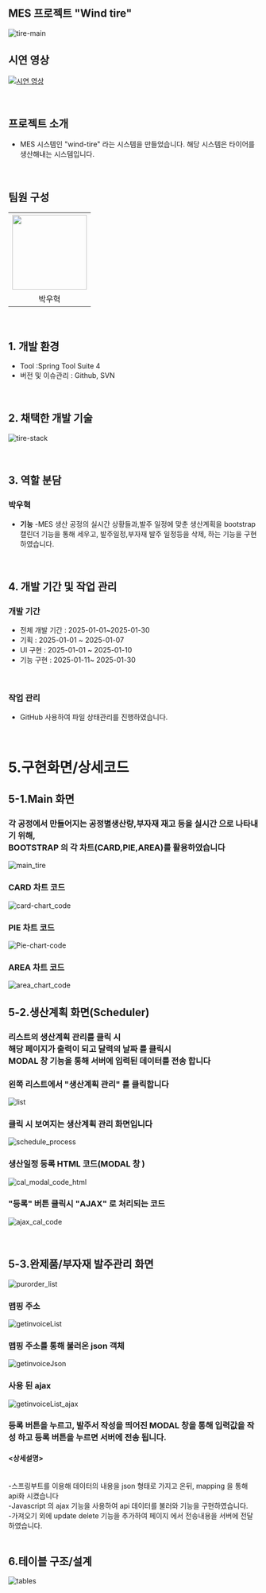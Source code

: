 ## MES 프로젝트 "Wind tire"
![tire-main](https://github.com/user-attachments/assets/a47f7536-9cc4-4843-a4af-d9bc4430cfd6)


## 시연 영상
[![시연 영상](https://img.youtube.com/vi/1sEOsvN_loM/maxresdefault.jpg)](https://www.youtube.com/watch?v=1sEOsvN_loM)

<br>

## 프로젝트 소개

- MES 시스템인 "wind-tire" 라는 시스템을 만들었습니다. 해당 시스템은 타이어를 생산해내는 시스템입니다.

<br>


## 팀원 구성

<div align="center">

<table  align="center">
  <tr>
    <th><img src="https://avatars.githubusercontent.com/u/162407926?v=4" width="150" height="150" "/></th>
  </tr>
  <tr>
    <td align="center"> 박우혁</td>
  </tr>
</table>
</div>

<br>

## 1. 개발 환경
- Tool :Spring Tool Suite 4 
- 버전 및 이슈관리 : Github, SVN
<br>

## 2. 채택한 개발 기술

![tire-stack](https://github.com/user-attachments/assets/55737e10-2b96-4023-90a6-9cab6f78382f)

<br/>

## 3. 역할 분담

### 박우혁
- **기능**
    -MES 생산 공정의 실시간 상황들과,발주 일정에 맞춘  생산계획을 bootstrap 캘린더 기능을 통해 세우고, 발주일정,부자재 발주 일정등을 삭제, 하는 기능을 구현 하였습니다.

<br>

## 4. 개발 기간 및 작업 관리

### 개발 기간

- 전체 개발 기간 : 2025-01-01~2025-01-30
- 기획 : 2025-01-01 ~ 2025-01-07
- UI 구현 : 2025-01-01 ~ 2025-01-10
- 기능 구현 : 2025-01-11~ 2025-01-30

<br>

### 작업 관리

- GitHub 사용하여 파일 상태관리를 진행하였습니다.

<br>

# 5.구현화면/상세코드

<h2>5-1.Main 화면</h2>

<h3>각 공정에서 만들어지는 공정별생산량,부자재 재고 등을 실시간 으로 나타내기 위해,<br>
BOOTSTRAP 의 각 차트(CARD,PIE,AREA)를 활용하였습니다 </h3>

![main_tire](https://github.com/user-attachments/assets/cd7b859e-7ddc-4e01-a5ed-b49c082f64f9)


<h3>CARD 차트 코드</h3>

![card-chart_code](https://github.com/user-attachments/assets/f1b32ef1-0965-4a90-bffb-203f15f5f9f0)

<h3>PIE 차트 코드</h3>

![Pie-chart-code](https://github.com/user-attachments/assets/3ca0b2ae-292c-46cf-bdf8-e08f7017e241)


<h3>AREA 차트 코드</h3>

![area_chart_code](https://github.com/user-attachments/assets/d65dfec7-8bb9-49a1-ab69-e64533a33034)


<h2>5-2.생산계획 화면(Scheduler)</h2>

<h3>리스트의 생산계획 관리를 클릭 시 <br>  해당 페이지가 출력이 되고 달력의 날짜 를 클릭시 <br> MODAL 창 기능을 통해 서버에 입력된 데이터를 전송 합니다</h3>


<h3>왼쪽 리스트에서 "생산계획 관리" 를 클릭합니다</h3>

![list](https://github.com/user-attachments/assets/97127511-7f4a-4dcd-974d-60093d03cbf5)

<h3>클릭 시 보여지는 생산계획 관리 화면입니다</h3>

![schedule_process](https://github.com/user-attachments/assets/bad3ed28-785f-4e3b-a572-81082edac9aa)



<h3>생산일정 등록 HTML 코드(MODAL 창 ) </h3>

![cal_modal_code_html](https://github.com/user-attachments/assets/b7510e63-136b-49fa-a0c0-c3de561ef46c)

<h3>"등록" 버튼 클릭시 "AJAX" 로 처리되는 코드</h3>

![ajax_cal_code](https://github.com/user-attachments/assets/51732de2-72eb-4e1d-842c-a51b1c267b90)



<br>



<h2>5-3.완제품/부자재 발주관리 화면</h3>

![purorder_list](https://github.com/user-attachments/assets/c4dd252c-7194-46b4-b7b3-f555c60bbd3a)

<h3>맵핑 주소</h3>

![getinvoiceList](https://github.com/user-attachments/assets/65224543-f7f7-4442-878b-728cdc38bb7e)


<h3>맵핑 주소를 통해 불러온 json 객체</h3>

![getinvoiceJson](https://github.com/user-attachments/assets/e165f07c-74ef-4536-8b55-1f4ecce6534b)


<h3>사용 된 ajax</h3>

![getinvoiceList_ajax](https://github.com/user-attachments/assets/c2c76bd5-02dc-4e95-a7c9-5ba1ccd0e29f)


<h3>등록 버튼을 누르고, 발주서 작성을 띄어진 MODAL 창을 통해 입력값을 작성 하고 등록 버튼을 누르면  서버에 전송 됩니다.</h3>




#### <상세설명>
<br>
-스프링부트를 이용해 데이터의 내용을 json 형태로 가지고 온뒤, mapping 을 통해 api화 시켰습니다  <br>
-Javascript 의 ajax  기능을 사용하여 api 데이터를 불러와 기능을 구현하였습니다.<br>
-가져오기 외에 update delete 기능을 추가하여 페이지 에서 전송내용을 서버에 전달하였습니다.
<br>
<br>

## 6.테이블 구조/설계

![tables](https://github.com/user-attachments/assets/35754dde-6382-4006-80b1-abab944f0179)



